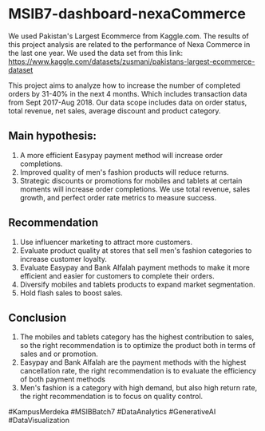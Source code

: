 # MSIB7-dashboard-nexaCommerce
We used Pakistan's Largest Ecommerce from Kaggle.com.  The results of this project analysis are related to the performance of Nexa Commerce in the last one year. We used the data set from this link: https://www.kaggle.com/datasets/zusmani/pakistans-largest-ecommerce-dataset

This project aims to analyze how to increase the number of completed orders by 31-40% in the next 4 months. Which includes transaction data from Sept 2017-Aug 2018. Our data scope includes data on order status, total revenue, net sales, average discount and product category. 

## Main hypothesis:
1. A more efficient Easypay payment method will increase order completions.
2. Improved quality of men's fashion products will reduce returns.
3. Strategic discounts or promotions for mobiles and tablets at certain moments will increase order completions.
We use total revenue, sales growth, and perfect order rate metrics to measure success.

## Recommendation
1. Use influencer marketing to attract more customers.
2. Evaluate product quality at stores that sell men's fashion categories to increase customer loyalty. 
3. Evaluate Easypay and Bank Alfalah payment methods to make it more efficient and easier for customers to complete their orders. 
4. Diversify mobiles and tablets products to expand market segmentation. 
5. Hold flash sales to boost sales.

## Conclusion
1. The mobiles and tablets category has the highest contribution to sales, so the right recommendation is to optimize the product both in terms of sales and or promotion. 
2. Easypay and Bank Alfalah are the payment methods with the highest cancellation rate, the right recommendation is to evaluate the efficiency of both payment methods 
3. Men's fashion is a category with high demand, but also high return rate, the right recommendation is to focus on quality control. 

#KampusMerdeka #MSIBBatch7 #DataAnalytics 
#GenerativeAI #DataVisualization
